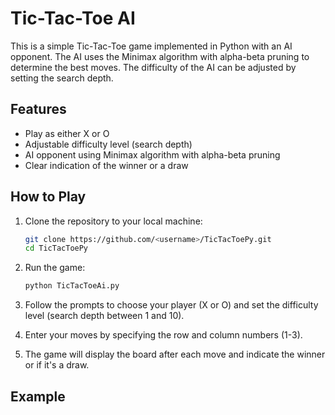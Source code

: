 # Tic-Tac-Toe AI

This is a simple Tic-Tac-Toe game implemented in Python with an AI opponent. The AI uses the Minimax algorithm with alpha-beta pruning to determine the best moves. The difficulty of the AI can be adjusted by setting the search depth.

## Features

- Play as either X or O
- Adjustable difficulty level (search depth)
- AI opponent using Minimax algorithm with alpha-beta pruning
- Clear indication of the winner or a draw

## How to Play

1. Clone the repository to your local machine:
    ```sh
    git clone https://github.com/<username>/TicTacToePy.git
    cd TicTacToePy
    ```

2. Run the game:
    ```sh
    python TicTacToeAi.py
    ```

3. Follow the prompts to choose your player (X or O) and set the difficulty level (search depth between 1 and 10).

4. Enter your moves by specifying the row and column numbers (1-3).

5. The game will display the board after each move and indicate the winner or if it's a draw.

## Example
